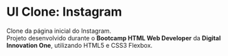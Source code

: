 # UI Clone: Instagram
 Clone da página inicial do Instagram.   
 Projeto desenvolvido durante o **Bootcamp HTML Web Developer** da **Digital Innovation One**, utilizando HTML5 e CSS3 Flexbox.
